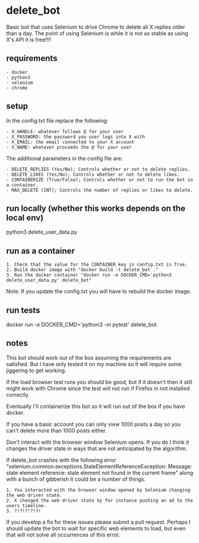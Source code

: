 # delete_bot

Basic bot that uses Selenium to drive Chrome to delete all X replies older than a day.
The point of using Selenium is while it is not as stable as using X's API it is free!!!!

## requirements

    - docker
    - python3
    - selenium
    - chrome

## setup

In the config.txt file replace the following:

    - X_HANDLE: whatever follows @ for your user
    - X_PASSWORD: the password you user logs into X with
    - X_EMAIL: the email connected to your X account
    - X_NAME: whatever proceeds the @ for your user

The additional parameters in the config file are:

    - DELETE_REPLIES (Yes/No); Controls whether or not to delete replies.
    - DELETE_LIKES (Yes/No); Controls whether or not to delete likes.
    - CONTAINERIZE (True/False); Controls whether or not to run the bot in a container.
    - MAX_DELETE (INT); Controls the number of replies or likes to delete.


## run locally (whether this works depends on the local env)

python3 delete_user_data.py

## run as a container

    1. Check that the value for the CONTAINER key in config.txt is True.
    2. Build docker image with "docker build -t delete_bot ."
    3. Run the docker container "docker run -e DOCKER_CMD='python3 delete_user_data.py' delete_bot"

Note: If you update the config.txt you will have to rebuild the docker image.

## run tests

docker run -e DOCKER_CMD='python3 -m pytest' delete_bot

## notes

This bot should work out of the box assuming the requirements are satisfied. But I have only tested it on my machine so it will require some jiggering to get working.

If the load browser test runs you should be good, but if it doesn't then it still might work with Chrome since the test will not run if Firefox in not installed correctly.

Eventually I'll containerize this bot so it will run out of the box if you have docker.

If you have a basic account you can only view 1000 posts a day so you can't delete more than 1000 posts either.

Don't interact with the browser window Selenium opens. If you do I think it changes the driver state in ways that are not anticipated by the algorithm.

If delete_bot crashes with the following error "selenium.common.exceptions.StaleElementReferenceException: Message: stale element reference: stale element not found in the current frame" along with a bunch of gibberish it could be a number of things.

    1. You interacted with the browser window opened by Selenium changing the web driver state.
    2. X changed the web driver state by for instance pushing an ad to the users timeline.
    3. ?!?!?!?!?!

If you develop a fix for these issues please submit a pull request. Perhaps I should update the bot to wait for specific web elements to load, but even that will not solve all occurrences of this error.
